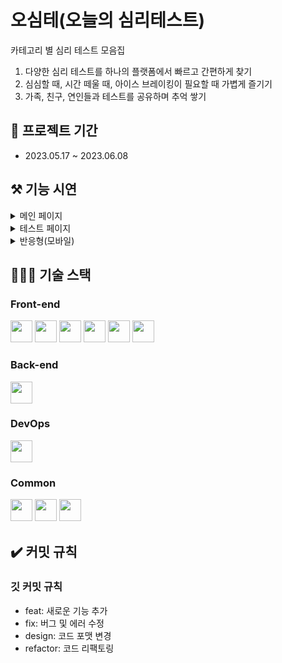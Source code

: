 # 오심테(오늘의 심리테스트)

카테고리 별 심리 테스트 모음집

1. 다양한 심리 테스트를 하나의 플랫폼에서 빠르고 간편하게 찾기
2. 심심할 때, 시간 떼울 때, 아이스 브레이킹이 필요할 때 가볍게 즐기기
3. 가족, 친구, 연인들과 테스트를 공유하며 추억 쌓기

## 📅 **프로젝트 기간**

- 2023.05.17 ~ 2023.06.08

## ⚒️ **기능 시연**  
<details>
<summary>메인 페이지</summary><br/>
👉 심리 테스트 리스트 전체<br/>
<img width=550 src="https://github.com/sweetyr928/Psy-Test/assets/39157466/000ccbe5-b16e-4a6c-b4a4-ac647a288fe9.gif"><br/>
  
👉 조회수 TOP 3 심리 테스트<br/>
<img width=550 src="https://github.com/sweetyr928/Psy-Test/assets/39157466/dd719b34-c851-42e3-a778-5d1e2a789b07.gif"><br/>
  
👉 카테고리 별 심리 테스트 리스트<br/>
<img width=550 src="https://github.com/sweetyr928/Psy-Test/assets/39157466/52c8d9c9-b08b-4879-b3f9-5ee059e115d3.gif"><br/>
</details>

<details>
<summary>테스트 페이지</summary><br/>
👉 테스트 진행 및 테스트 URL 공유(클립보드에 URL 복사)<br/>
<img width=550 src="https://github.com/sweetyr928/Psy-Test/assets/39157466/082cb538-852a-45f9-9766-f7b203257ba8.gif"><br/>
</details>

<details>
<summary>반응형(모바일)</summary><br/>
👉 모바일 환경 반응성 추가<br/>
<img width=750 height=600 src="https://github.com/sweetyr928/Psy-Test/assets/39157466/6bf65821-8b22-4ed6-b2db-c038271e5c1e.gif"><br/>
</details>

## 👩🏻‍🔧 **기술 스택**

### **Front-end**

<div align=left>
<img src="https://img.shields.io/badge/HTML5-E34F26?style=for-the-badge&amp;logo=html5&amp;logoColor=white" height="35"> 
<img src="https://img.shields.io/badge/Javascript-F7DF1E?style=for-the-badge&amp;logo=javascript&amp;logoColor=white" height="35"> 
<img src="https://img.shields.io/badge/Tailwindcss-06B6D4?style=for-the-badge&amp;logo=tailwindcss&amp;logoColor=white" height="35">
<img src="https://img.shields.io/badge/React-61DAFB?style=for-the-badge&amp;logo=react&amp;logoColor=black" height="35"> 
<img src="https://img.shields.io/badge/Next.js-000000?style=for-the-badge&amp;logo=Next.js&amp;logoColor=black" height="35"> 
<img src="https://img.shields.io/badge/Recoil-3578EC?style=for-the-badge&amp;logo=recoil&amp;logoColor=white" height="35">
</div>

### **Back-end**

<div align=left> 
<img src="https://img.shields.io/badge/Firebase-FFCA28?style=for-the-badge&logo=Firebase&logoColor=white" height="35"> 
</div>

### **DevOps**

<div align=left> 
<img src="https://img.shields.io/badge/Vercel-000000?style=for-the-badge&logo=Vercel&logoColor=white" height="35"> 
</div>

### **Common**

<div align=left> 
<img src="https://img.shields.io/badge/Git-F05032?style=for-the-badge&logo=Git&logoColor=white" height="35">
<img src="https://img.shields.io/badge/GitHub-181717?style=for-the-badge&logo=GitHub&logoColor=white" height="35">
<img src="https://img.shields.io/badge/Figma-F24E1E?style=for-the-badge&logo=Figma&logoColor=white" height="35">
</div>

## ✔️ 커밋 규칙

### 깃 커밋 규칙

- feat: 새로운 기능 추가
- fix: 버그 및 에러 수정
- design: 코드 포맷 변경
- refactor: 코드 리팩토링
